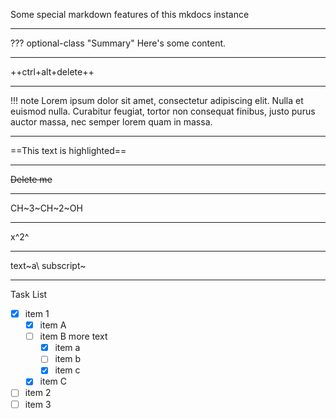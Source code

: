 Some special markdown features of this mkdocs instance

---

??? optional-class "Summary"
    Here's some content.

---

++ctrl+alt+delete++

---

!!! note
    Lorem ipsum dolor sit amet, consectetur adipiscing elit. Nulla et euismod
    nulla. Curabitur feugiat, tortor non consequat finibus, justo purus auctor
    massa, nec semper lorem quam in massa.

---

==This text is highlighted==

---

~~Delete me~~

---

CH~3~CH~2~OH

---

x^2^

---

text~a\ subscript~

---

Task List

- [X] item 1
    * [X] item A
    * [ ] item B
        more text
        + [x] item a
        + [ ] item b
        + [x] item c
    * [X] item C
- [ ] item 2
- [ ] item 3